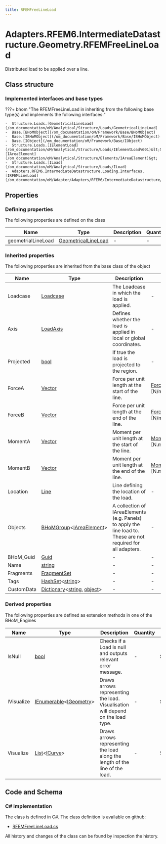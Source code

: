 ```yaml
---
title: RFEMFreeLineLoad
---
```


# Adapters.RFEM6.IntermediateDatastructure.Geometry.RFEMFreeLineLoad

Distributed load to be applied over a line.

## Class structure

### Implemented interfaces and base types

???+ bhom "The RFEMFreeLineLoad in inheriting from the following base type(s) and implements the following interfaces:"

    -  Structure.Loads.[GeometricalLineLoad](/om_documentation/oM/Analytical/Structure/Loads/GeometricalLineLoad)
    -  Base.[BHoMObject](/om_documentation/oM/Framework/Base/BHoMObject)
    -  Base.[IBHoMObject](/om_documentation/oM/Framework/Base/IBHoMObject)
    -  Base.[IObject](/om_documentation/oM/Framework/Base/IObject)
    -  Structure.Loads.[IElementLoad](/om_documentation/oM/Analytical/Structure/Loads/IElementLoad%601)&lt;Structure.Elements.[IAreaElement](/om_documentation/oM/Analytical/Structure/Elements/IAreaElement)&gt;
    -  Structure.Loads.[ILoad](/om_documentation/oM/Analytical/Structure/Loads/ILoad)
    -  Adapters.RFEM6.IntermediateDatastructure.Loading.Interfaces.[IRFEMLineLoad](/om_documentation/oM/Adapter/Adapters/RFEM6/IntermediateDatastructure/Loading/Interfaces/IRFEMLineLoad)


## Properties



### Defining properties

The following properties are defined on the class

| Name             | Type             | Description      | Quantity         |
|------------------|------------------|------------------|------------------|
| geometrialLineLoad | [GeometricalLineLoad](/om_documentation/oM/Analytical/Structure/Loads/GeometricalLineLoad) | - | - |


### Inherited properties
The following properties are inherited from the base class of the object

| Name             | Type             | Description      | Quantity         |
|------------------|------------------|------------------|------------------|
| Loadcase | [Loadcase](/om_documentation/oM/Analytical/Structure/Loads/Loadcase) | The Loadcase in which the load is applied. | - |
| Axis | [LoadAxis](/om_documentation/oM/Analytical/Structure/Loads/LoadAxis) | Defines whether the load is applied in local or global coordinates. | - |
| Projected | [bool](https://learn.microsoft.com/en-us/dotnet/api/System.Boolean?view=netstandard-2.0) | If true the load is projected to the region. | - |
| ForceA | [Vector](/om_documentation/oM/Dimensional/Geometry/Vector) | Force per unit length at the start of the line. | [ForcePerUnitLength](/om_documentation/oM/Dimensional/Quantities/Attributes/ForcePerUnitLength) [N/m] |
| ForceB | [Vector](/om_documentation/oM/Dimensional/Geometry/Vector) | Force per unit length at the end of the line. | [ForcePerUnitLength](/om_documentation/oM/Dimensional/Quantities/Attributes/ForcePerUnitLength) [N/m] |
| MomentA | [Vector](/om_documentation/oM/Dimensional/Geometry/Vector) | Moment per unit length at the start of the line. | [MomentPerUnitLength](/om_documentation/oM/Dimensional/Quantities/Attributes/MomentPerUnitLength) [N.m/m] |
| MomentB | [Vector](/om_documentation/oM/Dimensional/Geometry/Vector) | Moment per unit length at the end of the line. | [MomentPerUnitLength](/om_documentation/oM/Dimensional/Quantities/Attributes/MomentPerUnitLength) [N.m/m] |
| Location | [Line](/om_documentation/oM/Dimensional/Geometry/Line) | Line defining the location of the load. | - |
| Objects | [BHoMGroup](/om_documentation/oM/Framework/Base/BHoMGroup%601)&lt;[IAreaElement](/om_documentation/oM/Analytical/Structure/Elements/IAreaElement)&gt; | A collection of IAreaElements (e.g. Panels) to apply the line load to. These are not required for all adapters. | - |
| BHoM_Guid | [Guid](https://learn.microsoft.com/en-us/dotnet/api/System.Guid?view=netstandard-2.0) | - | - |
| Name | [string](https://learn.microsoft.com/en-us/dotnet/api/System.String?view=netstandard-2.0) | - | - |
| Fragments | [FragmentSet](/om_documentation/oM/Framework/Base/FragmentSet) | - | - |
| Tags | [HashSet](https://learn.microsoft.com/en-us/dotnet/api/System.Collections.Generic.HashSet-1?view=netstandard-2.0)&lt;[string](https://learn.microsoft.com/en-us/dotnet/api/System.String?view=netstandard-2.0)&gt; | - | - |
| CustomData | [Dictionary](https://learn.microsoft.com/en-us/dotnet/api/System.Collections.Generic.Dictionary-2?view=netstandard-2.0)&lt;[string](https://learn.microsoft.com/en-us/dotnet/api/System.String?view=netstandard-2.0), [object](https://learn.microsoft.com/en-us/dotnet/api/System.Object?view=netstandard-2.0)&gt; | - | - |


### Derived properties

The following properties are defined as extension methods in one of the BHoM_Engines

| Name             | Type             | Description      | Quantity         | Engine           |
|------------------|------------------|------------------|------------------|------------------|
| IsNull | [bool](https://learn.microsoft.com/en-us/dotnet/api/System.Boolean?view=netstandard-2.0) | Checks if a Load is null and outputs relevant error message. | - | Structure_Engine |
| IVisualize | [IEnumerable](https://learn.microsoft.com/en-us/dotnet/api/System.Collections.Generic.IEnumerable-1?view=netstandard-2.0)&lt;[IGeometry](/om_documentation/oM/Dimensional/Geometry/IGeometry)&gt; | Draws arrows representing the load. Visualisation will depend on the load type. | - | Structure_Engine |
| Visualize | [List](https://learn.microsoft.com/en-us/dotnet/api/System.Collections.Generic.List-1?view=netstandard-2.0)&lt;[ICurve](/om_documentation/oM/Dimensional/Geometry/ICurve)&gt; | Draws arrows representing the load along the length of the line of the load. | - | Structure_Engine |


## Code and Schema

### C# implementation

The class is defined in C#. The class definition is available on github:

- [RFEMFreeLineLoad.cs](https://github.com/BHoM/RFEM6_Toolkit/blob/develop/RFEM6_oM/IntermediateDatastructure/Loading/RFEMFreeLineLoad.cs)

All history and changes of the class can be found by inspection the history.
